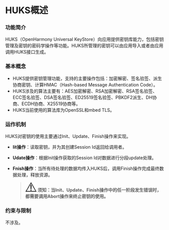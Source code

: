 # HUKS概述

### 功能简介

HUKS（OpenHarmony Universal KeyStore）向应用提供密钥库能力，包括密钥管理及密钥的密码学操作等功能。HUKS所管理的密钥可以由应用导入或者由应用调用HUKS接口生成。 

### 基本概念

- HUKS提供密钥管理功能，支持的主要操作包括：加密解密、签名验签、派生协商密钥、计算HMAC（Hash-based Message Authentication Code）。
- HUKS涉及的算法主要有：AES加密解密、RSA加密解密、RSA签名验签、ECC签名验签、DSA签名验签、ED25519签名验签、PBKDF2派生、DH协商、ECDH协商、X25519协商等。
- HUKS当前使用的算法库为OpenSSL和mbed TLS。

### 运作机制

HUKS对密钥的使用主要通过Init、Update、Finish操作来实现。

- **Iit操作**：读取密钥，并为其创建Session Id返回给调用者。

- **Udate操作**：根据Init操作获取的Session Id对数据进行分段update处理。

- **Fnish操作**：当所有待处理的数据均传入HUKS后，调用Finish操作完成最终数据处理，释放资源。

    >![](../public_sys-resources/icon-notice.gif) **须知：当Init、Update、Finish操作中的任一阶段发生错误时，都需要调用Abort操作来终止密钥的使用。**


### 约束与限制
不涉及。